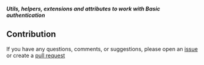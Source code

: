 ***Utils, helpers, extensions and attributes to work with Basic authentication***

## Contribution

If you have any questions, comments, or suggestions, please open an [issue](https://github.com/TechNobre/PowerUtils.AspNetCore.Authentication.BasicAuth/issues/new/choose) or create a [pull request](https://github.com/TechNobre/PowerUtils.AspNetCore.Authentication.BasicAuth/compare)
